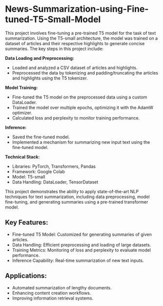 # News-Summarization-using-Fine-tuned-T5-Small-Model

This project involves fine-tuning a pre-trained T5 model for the task of text summarization. Using the T5-small architecture, the model was trained on a dataset of articles and their respective highlights to generate concise summaries. The key steps in this project include:

**Data Loading and Preprocessing:**

+ Loaded and analyzed a CSV dataset of articles and highlights.
+ Preprocessed the data by tokenizing and padding/truncating the articles and highlights using the T5 tokenizer.

**Model Training:**

+ Fine-tuned the T5 model on the preprocessed data using a custom DataLoader.
+ Trained the model over multiple epochs, optimizing it with the AdamW optimizer.
+ Calculated loss and perplexity to monitor training performance.

**Inference:**

+ Saved the fine-tuned model.
+ Implemented a mechanism for summarizing new input text using the fine-tuned model.

**Technical Stack:**

+ Libraries: PyTorch, Transformers, Pandas
+ Framework: Google Colab
+ Model: T5-small
+ Data Handling: DataLoader, TensorDataset

This project demonstrates the ability to apply state-of-the-art NLP techniques for text summarization, including data preprocessing, model fine-tuning, and generating summaries using a pre-trained transformer model.

## Key Features:

+ Fine-tuned T5 Model: Customized for generating summaries of given articles.
+ Data Handling: Efficient preprocessing and loading of large datasets.
+ Training Metrics: Monitoring of loss and perplexity to evaluate model performance.
+ Inference Capability: Real-time summarization of new text inputs.

## Applications:

+ Automated summarization of lengthy documents.
+ Enhancing content creation workflows.
+ Improving information retrieval systems.
